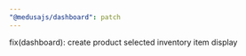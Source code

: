 ```yaml
---
"@medusajs/dashboard": patch
---
```


fix(dashboard): create product selected inventory item display
